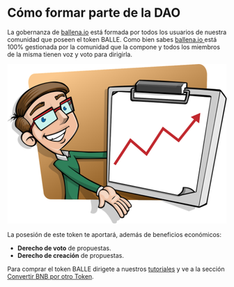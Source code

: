 # Cómo formar parte de la DAO

La gobernanza de [ballena.io](https://ballena.io/) está formada por todos los usuarios de nuestra comunidad que poseen el token BALLE. Como bien sabes [ballena.io ](https://ballena.io/)está 100% gestionada por la comunidad que la compone y todos los miembros de la misma tienen voz y voto para dirigirla. 



![](../.gitbook/assets/presentation-1454403_1280.webp)

La posesión de este token te aportará, además de beneficios económicos:

* **Derecho de voto** de propuestas.
* **Derecho de creación** de propuestas.

Para comprar el token BALLE dirigete a nuestros [tutoriales](../tutoriales/) y ve a la sección [Convertir BNB por otro Token](../tutoriales/pc/cambiar-bnb-por-otro-token-en-pancakeswap.md).



